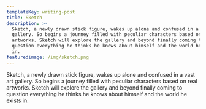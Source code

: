 ```yaml
---
templateKey: writing-post
title: Sketch
description: >-
  Sketch, a newly drawn stick figure, wakes up alone and confused in a vast art
  gallery. So begins a journey filled with peculiar characters based on real
  artworks. Sketch will explore the gallery and beyond finally coming to
  question everything he thinks he knows about himself and the world he exists
  in.
featuredimage: /img/sketch.png
---
```

Sketch, a newly drawn stick figure, wakes up alone and confused in a vast art gallery. So begins a journey filled with peculiar characters based on real artworks. Sketch will explore the gallery and beyond finally coming to question everything he thinks he knows about himself and the world he exists in.
